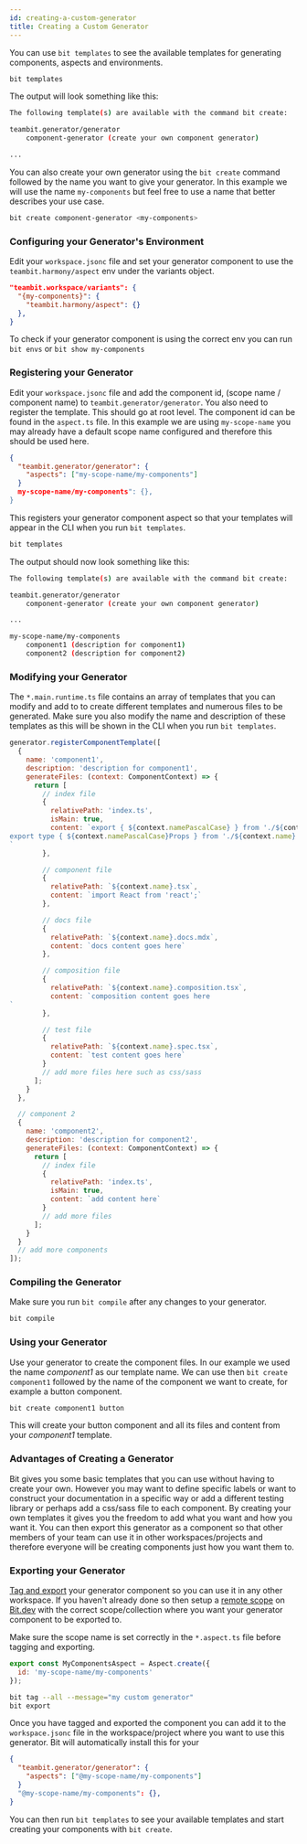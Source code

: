 ```yaml
---
id: creating-a-custom-generator
title: Creating a Custom Generator
---
```


You can use `bit templates` to see the available templates for generating components, aspects and environments.

```bash
bit templates
```

The output will look something like this:

```bash
The following template(s) are available with the command bit create:

teambit.generator/generator
    component-generator (create your own component generator)

...
```

You can also create your own generator using the `bit create` command followed by the name you want to give your generator. In this example we will use the name `my-components` but feel free to use a name that better describes your use case.

```bash
bit create component-generator <my-components>
```

### Configuring your Generator's Environment

Edit your `workspace.jsonc` file and set your generator component to use the `teambit.harmony/aspect` env under the variants object.

```json {2,3} title="workspace.jsonc"
"teambit.workspace/variants": {
  "{my-components}": {
    "teambit.harmony/aspect": {}
  },
}
```

To check if your generator component is using the correct env you can run `bit envs` or `bit show my-components`

### Registering your Generator

Edit your `workspace.jsonc` file and add the component id, (scope name / component name) to `teambit.generator/generator`. You also need to register the template. This should go at root level. The component id can be found in the `aspect.ts` file. In this example we are using `my-scope-name` you may already have a default scope name configured and therefore this should be used here.

```json {} title="workspace.jsonc"
{
  "teambit.generator/generator": {
    "aspects": ["my-scope-name/my-components"]
  }
  my-scope-name/my-components": {},
}
```

This registers your generator component aspect so that your templates will appear in the CLI when you run `bit templates`.

```bash
bit templates
```

The output should now look something like this:

```bash
The following template(s) are available with the command bit create:

teambit.generator/generator
    component-generator (create your own component generator)

...

my-scope-name/my-components
    component1 (description for component1)
    component2 (description for component2)
```

### Modifying your Generator

The `*.main.runtime.ts` file contains an array of templates that you can modify and add to to create different templates and numerous files to be generated. Make sure you also modify the name and description of these templates as this will be shown in the CLI when you run `bit templates`.

```js {3,4} title="*.main.runtime.ts"
generator.registerComponentTemplate([
  {
    name: 'component1',
    description: 'description for component1',
    generateFiles: (context: ComponentContext) => {
      return [
        // index file
        {
          relativePath: 'index.ts',
          isMain: true,
          content: `export { ${context.namePascalCase} } from './${context.name}';
export type { ${context.namePascalCase}Props } from './${context.name}';
`
        },

        // component file
        {
          relativePath: `${context.name}.tsx`,
          content: `import React from 'react';`
        },

        // docs file
        {
          relativePath: `${context.name}.docs.mdx`,
          content: `docs content goes here`
        },

        // composition file
        {
          relativePath: `${context.name}.composition.tsx`,
          content: `composition content goes here
`
        },

        // test file
        {
          relativePath: `${context.name}.spec.tsx`,
          content: `test content goes here`
        }
        // add more files here such as css/sass
      ];
    }
  },

  // component 2
  {
    name: 'component2',
    description: 'description for component2',
    generateFiles: (context: ComponentContext) => {
      return [
        // index file
        {
          relativePath: 'index.ts',
          isMain: true,
          content: `add content here`
        }
        // add more files
      ];
    }
  }
  // add more components
]);
```

### Compiling the Generator

Make sure you run `bit compile` after any changes to your generator.

```bash
bit compile
```

### Using your Generator

Use your generator to create the component files. In our example we used the name _component1_ as our template name. We can use then `bit create component1` followed by the name of the component we want to create, for example a button component.

```bash
bit create component1 button
```

This will create your button component and all its files and content from your _component1_ template.

### Advantages of Creating a Generator

Bit gives you some basic templates that you can use without having to create your own. However you may want to define specific labels or want to construct your documentation in a specific way or add a different testing library or perhaps add a css/sass file to each component. By creating your own templates it gives you the freedom to add what you want and how you want it. You can then export this generator as a component so that other members of your team can use it in other workspaces/projects and therefore everyone will be creating components just how you want them to.

### Exporting your Generator

[Tag and export](/getting-started/exporting-components) your generator component so you can use it in any other workspace. If you haven't already done so then setup a [remote scope](/getting-started/remote-scope) on [Bit.dev](https://bit.dev/) with the correct scope/collection where you want your generator component to be exported to.

Make sure the scope name is set correctly in the `*.aspect.ts` file before tagging and exporting.

```js {2} title="*.aspect.ts"
export const MyComponentsAspect = Aspect.create({
  id: 'my-scope-name/my-components'
});
```

```bash
bit tag --all --message="my custom generator"
bit export
```

Once you have tagged and exported the component you can add it to the `workspace.jsonc` file in the workspace/project where you want to use this generator. Bit will automatically install this for your

```json title="workspace.jsonc"
{
  "teambit.generator/generator": {
    "aspects": ["@my-scope-name/my-components"]
  }
  "@my-scope-name/my-components": {},
}
```

You can then run `bit templates` to see your available templates and start creating your components with `bit create`.
